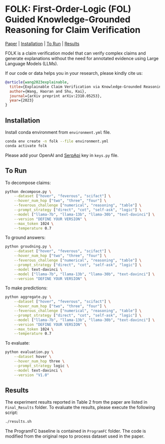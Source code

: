 # FOLK: First-Order-Logic (FOL) Guided Knowledge-Grounded Reasoning for Claim Verification

[Paper](https://arxiv.org/abs/2310.05253) | [Installation](#installation) | [To Run](#to-run) | [Results](#results)

FOLK is a claim verification model that can verify complex claims and generate explanations without the need for annotated evidence using Large Language Models (LLMs).

If our code or data helps you in your research, please kindly cite us:

```bibtex
@article{wang2023explainable,
  title={Explainable Claim Verification via Knowledge-Grounded Reasoning with Large Language Models},
  author={Wang, Haoran and Shu, Kai},
  journal={arXiv preprint arXiv:2310.05253},
  year={2023}
}
```

## Installation

Install conda environment from `environment.yml` file.

```sh
conda env create -n folk --file environment.yml
conda activate folk
```

Please add your OpenAI and [SerpApi](https://serpapi.com/) key in ```keys.py``` file.

## To Run

To decompose claims:

```sh
python decompose.py \
    --dataset ["hover", "feverous", "scifact"] \
    --hover_num_hop ["two", "three", "four"] \
    --feverous_challenge ["numerical", "reasoning", "table"] \
    --prompt_strategy ["direct", "cot", "self-ask", "logic"] \
    --model ["llama-7b", "llama-13b", "llama-30b", "text-davinci"] \
    --version "DEFINE YOUR VERSION" \
    --max_token 1024 \
    --temperature 0.7
```

To ground answers:

```sh
python groudning.py \
    --dataset ["hover", "feverous", "scifact"] \
    --hover_num_hop ["two", "three", "four"] \
    --feverous_challenge ["numerical", "reasoning", "table"] \
    --prompt_strategy ["direct", "cot", "self-ask", "logic"] \
    --model text-davinci \
    --model ["llama-7b", "llama-13b", "llama-30b", "text-davinci"] \
    --version "DEFINE YOUR VERSION" \
```

To make predictions:

```sh
python aggregate.py \
    --dataset ["hover", "feverous", "scifact"] \
    --hover_num_hop ["two", "three", "four"] \
    --feverous_challenge ["numerical", "reasoning", "table"] \
    --prompt_strategy ["direct", "cot", "self-ask", "logic"] \
    --model ["llama-7b", "llama-13b", "llama-30b", "text-davinci"] \
    --version "DEFINE YOUR VERSION" \
    --max_token 1024 \
    --temperature 0.7
```

To evaluate:

```sh
python evaluation.py \
    --dataset hover \
    --hover_num_hop three \
    --prompt_strategy logic \
    --model text-davinci \
    --version "V1.0"
```

## Results

The experiment results reported in Table 2 from the paper are listed in ```Final_Results``` folder. To evaluate the results, please execute the following script:

```sh
./results.sh
```

The ProgramFC baseline is contained in ```ProgramFC``` folder. The code is modified from the original repo to process dataset used in the paper.
